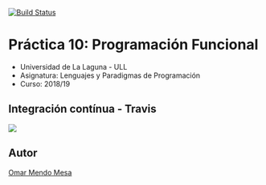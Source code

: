[![Build Status](https://travis-ci.org/ULL-ESIT-LPP-1819/tdd-alu0100845396.svg?branch=master)](https://travis-ci.org/ULL-ESIT-LPP-1819/tdd-alu0100845396)

# Práctica 10: Programación Funcional

*   Universidad de La Laguna - ULL
*   Asignatura: Lenguajes y Paradigmas de Programación
*   Curso: 2018/19

## Integración contínua - Travis

![](https://i.imgur.com/rC47pcm.png)

## Autor
[Omar Mendo Mesa](https://beejeke.github.io/)
